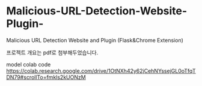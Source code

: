 # Malicious-URL-Detection-Website-Plugin-
Malicious URL Detection Website and Plugin (Flask&amp;Chrome Extension)


프로젝트 개요는 pdf로 첨부해두었습니다. 

model colab code
https://colab.research.google.com/drive/1OtNXh42y62jCehNYssejGL0oTfqTDN79#scrollTo=fmkls2kUONzM
